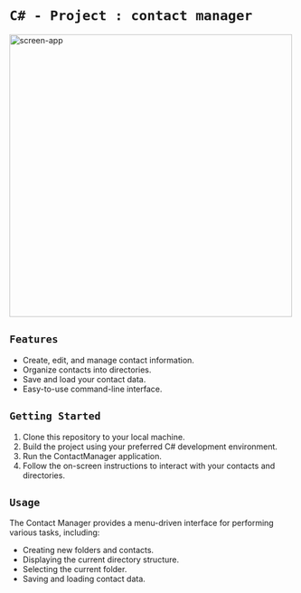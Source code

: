 # ``C# - Project : contact manager``
<img src="https://i.ibb.co/5KDwgtC/screen-app.png" alt="screen-app" width="500" height="500" border="0">

## ``Features``

- Create, edit, and manage contact information.
- Organize contacts into directories.
- Save and load your contact data.
- Easy-to-use command-line interface.

## ``Getting Started``

1. Clone this repository to your local machine.
2. Build the project using your preferred C# development environment.
3. Run the ContactManager application.
4. Follow the on-screen instructions to interact with your contacts and directories.

## ``Usage``

The Contact Manager provides a menu-driven interface for performing various tasks, including:

- Creating new folders and contacts.
- Displaying the current directory structure.
- Selecting the current folder.
- Saving and loading contact data.
